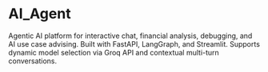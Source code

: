 # AI_Agent
Agentic AI platform for interactive chat, financial analysis, debugging, and AI use case advising. Built with FastAPI, LangGraph, and Streamlit. Supports dynamic model selection via Groq API and contextual multi-turn conversations.
